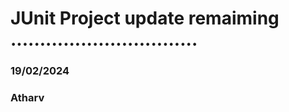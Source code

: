<h1>JUnit Project update remaiming ................................</h1>
<h3>19/02/2024</h3>
<h3>Atharv</h3>
